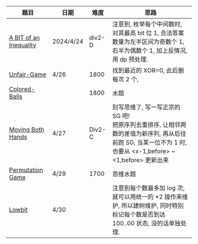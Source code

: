 | 题目                                                         | 日期      | 难度   | 思路                                                         |
| ------------------------------------------------------------ | --------- | ------ | ------------------------------------------------------------ |
| [A BIT of an Inequality](https://codeforces.com/contest/1957/problem/D) | 2024/4/24 | div2-D | 注意到, 枚举每个中间数时, 对其最高 bit 位 1, 合法答案数量为左半区间为奇数个 1,右半为偶数个 1, 加上反情况, 用 dp 预处理. |
| [Unfair-Game](https://codeforces.com/problemset/problem/1955/F) | 4/26      | 1800   | 找到最近的 XOR=0, 此后删每次 2 个,                           |
| [Colored-Balls](https://codeforces.com/problemset/problem/1954/D) |           | 1800   | 水题                                                         |
| [Moving Both Hands](https://codeforces.com/contest/1966/problem/C) | 4/27      | Div2-C | 别写思维了, 写一写正宗的 SG 吧!<br />把原序列去重排序, 让相邻两数的差值为新序列, 再从后往前跑 SG, 当某一位不为 1 时, 也要从 <x-1,before> ~ <1,before> 更新出来 |
| [Permutation Game](https://codeforces.com/problemset/problem/1772/E) | 4/29      | 1700   | 思维水题                                                     |
| [Lowbit](https://codeforces.com/problemset/gymProblem/103145/D) | 4/30      |        | 注意到每个数最多加 log 次, 就可以用统一的 *2 操作来维护, 所以建树维护, 同时特别标记每个数是否到达 100..00 状态, 没的话单独处理. |
